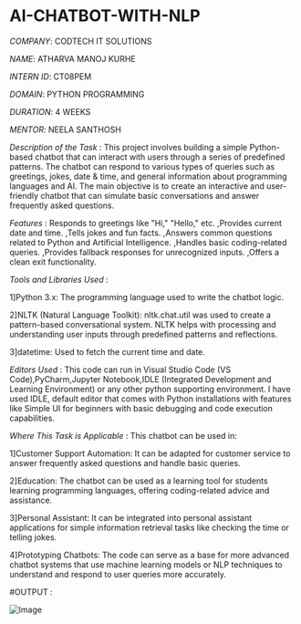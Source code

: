 # AI-CHATBOT-WITH-NLP

*COMPANY*: CODTECH IT SOLUTIONS

*NAME*: ATHARVA MANOJ KURHE

*INTERN ID*: CT08PEM

*DOMAIN*: PYTHON PROGRAMMING

*DURATION*: 4 WEEKS

*MENTOR*: NEELA SANTHOSH

*Description of the Task* :  This project involves building a simple Python-based chatbot that can interact with users through a series of predefined patterns. The chatbot can respond to various types of queries such as greetings, jokes, date & time, and general information about programming languages and AI. The main objective is to create an interactive and user-friendly chatbot that can simulate basic conversations and answer frequently asked questions.

*Features* : Responds to greetings like "Hi," "Hello," etc.
,Provides current date and time.
,Tells jokes and fun facts.
,Answers common questions related to Python and Artificial Intelligence.
,Handles basic coding-related queries.
,Provides fallback responses for unrecognized inputs.
,Offers a clean exit functionality.

*Tools and Libraries Used* : 

1]Python 3.x: The programming language used to write the chatbot logic.

2]NLTK (Natural Language Toolkit):
nltk.chat.util was used to create a pattern-based conversational system.
NLTK helps with processing and understanding user inputs through predefined patterns and reflections.

3]datetime: Used to fetch the current time and date.

*Editors Used* :
This code can run in Visual Studio Code (VS Code),PyCharm,Jupyter Notebook,IDLE (Integrated Development and Learning Environment) or any other python supporting environment. I have used IDLE, default editor that comes with Python installations with features like Simple UI for beginners with basic debugging and code execution capabilities.

*Where This Task is Applicable* : 
This chatbot can be used in:

1]Customer Support Automation: It can be adapted for customer service to answer frequently asked questions and handle basic queries.

2]Education: The chatbot can be used as a learning tool for students learning programming languages, offering coding-related advice and assistance.

3]Personal Assistant: It can be integrated into personal assistant applications for simple information retrieval tasks like checking the time or telling jokes.

4]Prototyping Chatbots: The code can serve as a base for more advanced chatbot systems that use machine learning models or NLP techniques to understand and respond to user queries more accurately.

#OUTPUT : 

![Image](https://github.com/user-attachments/assets/26adfc44-7150-4be8-be96-b291f1e09051)


